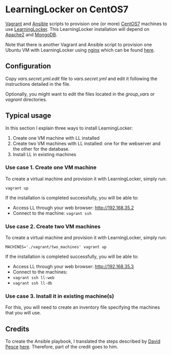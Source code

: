 # LearningLocker on CentOS7

[Vagrant](https://www.vagrantup.com/) and [Ansible](http://www.ansible.com/) scripts to provision one (or more) [CentOS7](https://www.centos.org/) machines to use [LearningLocker](http://learninglocker.net/). This LearningLocker installation will depend on [Apache2](http://httpd.apache.org/) and [MongoDB](https://www.mongodb.org/).

Note that there is another Vagrant and Ansible script to provision one Ubuntu VM with LearningLocker using [nginx](http://nginx.com/) which can be found [here](https://github.com/rael9/learninglocker-vagrant).

## Configuration

Copy _vars.secret.yml.edit_ file to  _vars.secret.yml_ and edit it following the instructions detailed in the file.

Optionally, you might want to edit the files located in the _group\_vars_ or _vagrant_ directories.

## Typical usage

In this section I explain three ways to install LearningLocker:

 1. Create one VM machine with LL installed
 2. Create two VM machines with LL installed: one for the webserver and the other for the database.
 3. Install LL in existing machines

### Use case 1. Create one VM machine

To create a virtual machine and provision it with LearningLocker, simply run:

    vagrant up

If the installation is completed successfully, you will be able to:

 * Access LL through your web browser: http://192.168.35.2
 * Connect to the machine: ```vagrant ssh```

### Use case 2. Create two VM machines

To create a virtual machine and provision it with LearningLocker, simply run:

    MACHINES='./vagrant/two_machines' vagrant up

If the installation is completed successfully, you will be able to:

 * Access LL through your web browser: http://192.168.35.3
 * Connect to the machines:
  * ```vagrant ssh ll-web```
  * ```vagrant ssh ll-db```

### Use case 3. Install it in existing machine(s)

For this, you will need to create an inventory file specifying the machines that you will use.


Credits
-------

To create the Ansible playbook, I translated the steps described by [David Pesce](https://gist.github.com/davidpesce) [here](https://gist.github.com/davidpesce/7d6e1b81594ecbc72311).
Therefore, part of the credit goes to him.
